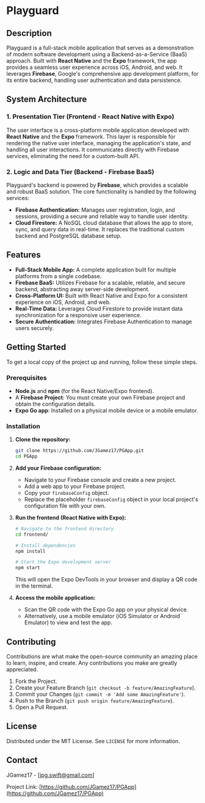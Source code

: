 # Playguard

## Description
Playguard is a full-stack mobile application that serves as a demonstration of modern software development using a Backend-as-a-Service (BaaS) approach. Built with **React Native** and the **Expo** framework, the app provides a seamless user experience across iOS, Android, and web. It leverages **Firebase**, Google's comprehensive app development platform, for its entire backend, handling user authentication and data persistence.

## System Architecture

### 1. Presentation Tier (Frontend - React Native with Expo)
The user interface is a cross-platform mobile application developed with **React Native** and the **Expo** framework. This layer is responsible for rendering the native user interface, managing the application's state, and handling all user interactions. It communicates directly with Firebase services, eliminating the need for a custom-built API.

### 2. Logic and Data Tier (Backend - Firebase BaaS)
Playguard's backend is powered by **Firebase**, which provides a scalable and robust BaaS solution. The core functionality is handled by the following services:
*   **Firebase Authentication:** Manages user registration, login, and sessions, providing a secure and reliable way to handle user identity.
*   **Cloud Firestore:** A NoSQL cloud database that allows the app to store, sync, and query data in real-time. It replaces the traditional custom backend and PostgreSQL database setup.

## Features
*   **Full-Stack Mobile App:** A complete application built for multiple platforms from a single codebase.
*   **Firebase BaaS:** Utilizes Firebase for a scalable, reliable, and secure backend, abstracting away server-side development.
*   **Cross-Platform UI:** Built with React Native and Expo for a consistent experience on iOS, Android, and web.
*   **Real-Time Data:** Leverages Cloud Firestore to provide instant data synchronization for a responsive user experience.
*   **Secure Authentication:** Integrates Firebase Authentication to manage users securely.

## Getting Started
To get a local copy of the project up and running, follow these simple steps.

### Prerequisites
*   **Node.js** and **npm** (for the React Native/Expo frontend).
*   A **Firebase Project**: You must create your own Firebase project and obtain the configuration details.
*   **Expo Go app**: Installed on a physical mobile device or a mobile emulator.

### Installation
1.  **Clone the repository:**
    ```sh
    git clone https://github.com/JGamez17/PGApp.git
    cd PGApp
    ```

2.  **Add your Firebase configuration:**
    *   Navigate to your Firebase console and create a new project.
    *   Add a web app to your Firebase project.
    *   Copy your `firebaseConfig` object.
    *   Replace the placeholder `firebaseConfig` object in your local project's configuration file with your own.

3.  **Run the frontend (React Native with Expo):**
    ```sh
    # Navigate to the frontend directory
    cd frontend/
    
    # Install dependencies
    npm install
    
    # Start the Expo development server
    npm start
    ```
    This will open the Expo DevTools in your browser and display a QR code in the terminal.

4.  **Access the mobile application:**
    *   Scan the QR code with the Expo Go app on your physical device.
    *   Alternatively, use a mobile emulator (iOS Simulator or Android Emulator) to view and test the app.

## Contributing
Contributions are what make the open-source community an amazing place to learn, inspire, and create. Any contributions you make are greatly appreciated.

1.  Fork the Project.
2.  Create your Feature Branch (`git checkout -b feature/AmazingFeature`).
3.  Commit your Changes (`git commit -m 'Add some AmazingFeature'`).
4.  Push to the Branch (`git push origin feature/AmazingFeature`).
5.  Open a Pull Request.

## License
Distributed under the MIT License. See `LICENSE` for more information.

## Contact
JGamez17 - [jpg.swift@gmail.com]

Project Link: [https://github.com/JGamez17/PGApp](https://github.com/JGamez17/PGApp)

